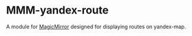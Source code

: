 # MMM-yandex-route
 A module for [MagicMirror](https://github.com/MichMich/MagicMirror) designed for displaying routes on yandex-map.
 
 